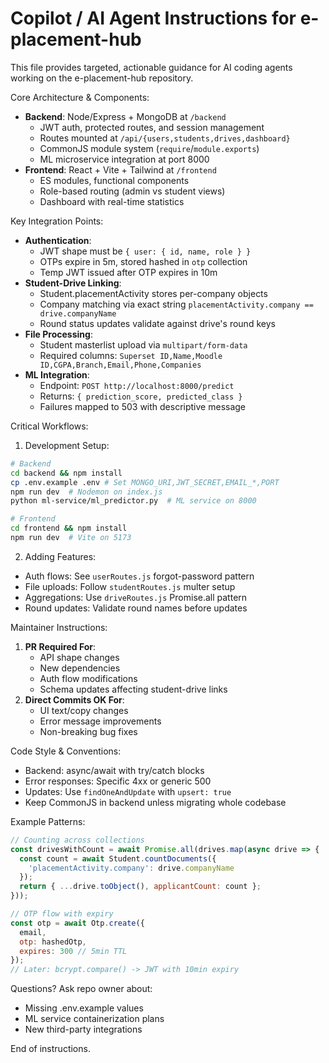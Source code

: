 # Copilot / AI Agent Instructions for e-placement-hub

This file provides targeted, actionable guidance for AI coding agents working on the e-placement-hub repository.

Core Architecture & Components:
- **Backend**: Node/Express + MongoDB at `/backend`
  - JWT auth, protected routes, and session management
  - Routes mounted at `/api/{users,students,drives,dashboard}`
  - CommonJS module system (`require`/`module.exports`)
  - ML microservice integration at port 8000 
- **Frontend**: React + Vite + Tailwind at `/frontend`
  - ES modules, functional components
  - Role-based routing (admin vs student views)
  - Dashboard with real-time statistics

Key Integration Points:
- **Authentication**:
  - JWT shape must be `{ user: { id, name, role } }`
  - OTPs expire in 5m, stored hashed in `otp` collection
  - Temp JWT issued after OTP expires in 10m
- **Student-Drive Linking**:
  - Student.placementActivity stores per-company objects
  - Company matching via exact string `placementActivity.company == drive.companyName`
  - Round status updates validate against drive's round keys
- **File Processing**:
  - Student masterlist upload via `multipart/form-data`
  - Required columns: `Superset ID,Name,Moodle ID,CGPA,Branch,Email,Phone,Companies`
- **ML Integration**: 
  - Endpoint: `POST http://localhost:8000/predict`
  - Returns: `{ prediction_score, predicted_class }`
  - Failures mapped to 503 with descriptive message

Critical Workflows:
1. Development Setup:
```bash
# Backend
cd backend && npm install
cp .env.example .env # Set MONGO_URI,JWT_SECRET,EMAIL_*,PORT
npm run dev  # Nodemon on index.js
python ml-service/ml_predictor.py  # ML service on 8000

# Frontend
cd frontend && npm install
npm run dev  # Vite on 5173
```

2. Adding Features:
- Auth flows: See `userRoutes.js` forgot-password pattern
- File uploads: Follow `studentRoutes.js` multer setup
- Aggregations: Use `driveRoutes.js` Promise.all pattern
- Round updates: Validate round names before updates

Maintainer Instructions:
1. **PR Required For**:
   - API shape changes 
   - New dependencies
   - Auth flow modifications
   - Schema updates affecting student-drive links
2. **Direct Commits OK For**:
   - UI text/copy changes
   - Error message improvements
   - Non-breaking bug fixes

Code Style & Conventions:
- Backend: async/await with try/catch blocks
- Error responses: Specific 4xx or generic 500
- Updates: Use `findOneAndUpdate` with `upsert: true`
- Keep CommonJS in backend unless migrating whole codebase

Example Patterns:
```js
// Counting across collections
const drivesWithCount = await Promise.all(drives.map(async drive => {
  const count = await Student.countDocuments({
    'placementActivity.company': drive.companyName
  });
  return { ...drive.toObject(), applicantCount: count };
}));

// OTP flow with expiry
const otp = await Otp.create({
  email,
  otp: hashedOtp,
  expires: 300 // 5min TTL
});
// Later: bcrypt.compare() -> JWT with 10min expiry
```

Questions? Ask repo owner about:
- Missing .env.example values
- ML service containerization plans
- New third-party integrations

End of instructions.
